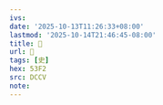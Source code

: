 ```yaml
---
ivs:
date: '2025-10-13T11:26:33+08:00'
lastmod: '2025-10-14T21:46:45-08:00'
title: 󰑙
url: 󰑙
tags: [史]
hex: 53F2
src: DCCV
note:
---
```

